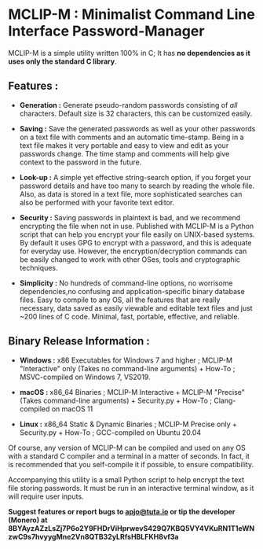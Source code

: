 # MCLIP-M : Minimalist Command Line Interface Password-Manager  

MCLIP-M is a simple utility written 100% in C; It has **no dependencies as it uses only the standard C library**. 

## Features :
- **Generation :** Generate pseudo-random passwords consisting of *all* characters. Default size is 32 characters, this can be customized easily.

- **Saving :** Save the generated passwords as well as your other passwords on a text file with comments and an automatic time-stamp. Being in a text file makes it very portable and easy to view and edit as your passwords change. The time stamp and comments will help give context to the password in the future.

- **Look-up :** A simple yet effective string-search option, if you forget your password details and have too many to search by reading the whole file. Also, as data is stored in a text file, more sophisticated searches can also be performed with your favorite text editor.

- **Security :** Saving passwords in plaintext is bad, and we recommend encrypting the file when not in use. Published with MCLIP-M is a Python script that can help you encrypt your file easily on UNIX-based systems. By default it uses GPG to encrypt with a password, and this is adequate for everyday use. However, the encryption/decryption commands can be easily changed to work with other OSes, tools and cryptographic techniques.

- **Simplicity :** No hundreds of command-line options, no worrisome dependencies,no confusing and application-specific binary database files. Easy to compile to any OS, all the features that are really necessary, data saved as easily viewable and editable text files and just ~200 lines of C code. Minimal, fast, portable, effective, and reliable. 

## Binary Release Information :
- **Windows :** x86 Executables for Windows 7 and higher ; MCLIP-M "Interactive" only (Takes no command-line arguments) + How-To ; MSVC-compiled on Windows 7, VS2019.

- **macOS :** x86_64 Binaries ; MCLIP-M Interactive + MCLIP-M "Precise" (Takes command-line arguments) + Security.py + How-To ; Clang-compiled on macOS 11

- **Linux :** x86_64 Static & Dynamic Binaries ; MCLIP-M Precise only + Security.py + How-To ; GCC-compiled on Ubuntu 20.04 

Of course, any version of MCLIP-M can be compiled and used on any OS with a standard C compiler and a terminal in a matter of seconds. In fact, it is recommended that you self-compile it if possible, to ensure compatibility.

Accompanying this utility is a small Python script to help encrypt the text file storing passwords. It must be run in an interactive terminal window, as it will require user inputs.

**Suggest features or report bugs to apjo@tuta.io or tip the developer (Monero) at 8BYAyzAZzLsZj7P6o2Y9FHDrViHprwevS429Q7KBQ5VY4VKuRN1T1eWNzwC9s7hvyygMne2Vn8QTB32yLRfsHBLFKH8vf3a**
